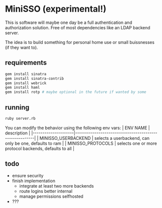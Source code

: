 # MiniSSO (experimental!)
This is software will maybe one day be a full authentication and authorization solution.
Free of most dependencies like an LDAP backend server.

The idea is to build something for personal home use or small buissnesses (if they want to).

## requirements
```sh
gem install sinatra
gem install sinatra-contrib
gem install webrick
gem install haml
gem install rotp # maybe optional in the future if wanted by some
```

## running
```sh
ruby server.rb
```
You can modify the behavior using the following env vars:
| ENV NAME            | description                                             |
|---------------------|---------------------------------------------------------|
| MINISSO_USERBACKEND | selects a userbackend, can only be one, defaults to ram |
| MINISSO_PROTOCOLS   | selects one or more protocol backends, defaults to all  |

## todo
* ensure security
* finish implementation
	* integrate at least two more backends
	* route logins better internal
	* manage permissions selfhosted
* ???

